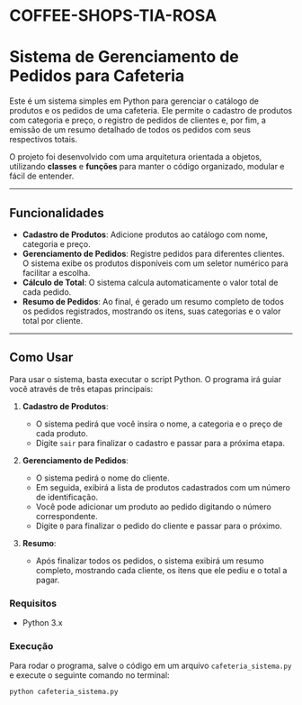 # COFFEE-SHOPS-TIA-ROSA
# Sistema de Gerenciamento de Pedidos para Cafeteria

Este é um sistema simples em Python para gerenciar o catálogo de produtos e os pedidos de uma cafeteria. Ele permite 
o cadastro de produtos com categoria e preço, o registro de pedidos de clientes e, por fim, a emissão de um resumo 
detalhado de todos os pedidos com seus respectivos totais.

O projeto foi desenvolvido com uma arquitetura orientada a objetos, utilizando **classes** e **funções** para manter 
o código organizado, modular e fácil de entender.

---

## Funcionalidades

- **Cadastro de Produtos**: Adicione produtos ao catálogo com nome, categoria e preço.
- **Gerenciamento de Pedidos**: Registre pedidos para diferentes clientes. O sistema exibe os produtos disponíveis com um seletor numérico para facilitar a escolha.
- **Cálculo de Total**: O sistema calcula automaticamente o valor total de cada pedido.
- **Resumo de Pedidos**: Ao final, é gerado um resumo completo de todos os pedidos registrados, mostrando os itens, suas categorias e o valor total por cliente.

---

## Como Usar

Para usar o sistema, basta executar o script Python. O programa irá guiar você através de três etapas principais:

1.  **Cadastro de Produtos**:
    - O sistema pedirá que você insira o nome, a categoria e o preço de cada produto.
    - Digite `sair` para finalizar o cadastro e passar para a próxima etapa.

2.  **Gerenciamento de Pedidos**:
    - O sistema pedirá o nome do cliente.
    - Em seguida, exibirá a lista de produtos cadastrados com um número de identificação.
    - Você pode adicionar um produto ao pedido digitando o número correspondente.
    - Digite `0` para finalizar o pedido do cliente e passar para o próximo.

3.  **Resumo**:
    - Após finalizar todos os pedidos, o sistema exibirá um resumo completo, mostrando cada cliente, os itens que ele pediu e o total a pagar.

### Requisitos

- Python 3.x

### Execução

Para rodar o programa, salve o código em um arquivo `cafeteria_sistema.py` e execute o seguinte comando no terminal:

```bash
python cafeteria_sistema.py